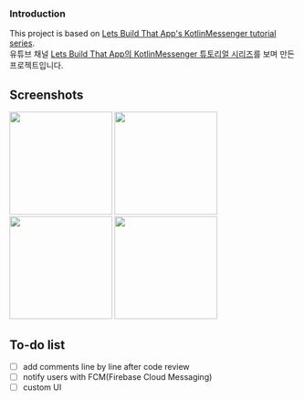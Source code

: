 ### Introduction 

This project is based on [Lets Build That App's KotlinMessenger tutorial series](https://www.youtube.com/watch?v=ihJGxFu2u9Q&list=PL0dzCUj1L5JE-jiBHjxlmXEkQkum_M3R-).  
유튜브 채널 [Lets Build That App의 KotlinMessenger 튜토리얼 시리즈](https://www.youtube.com/watch?v=ihJGxFu2u9Q&list=PL0dzCUj1L5JE-jiBHjxlmXEkQkum_M3R-)를 보며 만든 프로젝트입니다.

Screenshots
---------------
<div> 
<img width="180" src="https://user-images.githubusercontent.com/13130145/57580708-fe0c5800-74e7-11e9-8454-3a44d7f04953.jpeg">  
<img width="180" src="https://user-images.githubusercontent.com/13130145/57580709-fe0c5800-74e7-11e9-8078-9d80115d5d8e.jpeg">  
<img width="180" src="https://user-images.githubusercontent.com/13130145/57580710-fe0c5800-74e7-11e9-8014-8ebe10fd26f2.jpeg">  
<img width="180" src="https://user-images.githubusercontent.com/13130145/57580711-fea4ee80-74e7-11e9-9679-7036233e0673.jpeg">  
</div>


To-do list
-------------
- [ ] add comments line by line after code review  
- [ ] notify users with FCM(Firebase Cloud Messaging)  
- [ ] custom UI   
